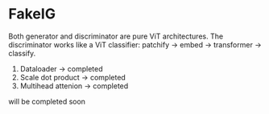 # FakeIG
Both generator and discriminator are pure ViT architectures. The discriminator works like a ViT classifier: patchify → embed → transformer → classify.


1. Dataloader -> completed
2. Scale dot product -> completed
3. Multihead attenion -> completed

will be completed soon